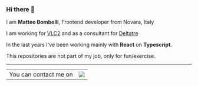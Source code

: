 ### Hi there 👋

I am **Matteo Bombelli**, Frontend developer from Novara, Italy

I am working for [VLC2](https://www.vlc2.com/) and as a consultant for 
[Deltatre](https://www.deltatre.com/)

In the last years I've been working mainly with **React** on **Typescript**.

This repositories are not part of my job, only for fun/exercise.

<hr /><table style="margin:auto"><tr><td>You can contact me on</td><td><a href="https://www.linkedin.com/in/matteobombellisid" target="_blank"><img src="https://img.shields.io/badge/linkedin-0077B5.svg?style=for-the-badge&logo=linkedin&logoColor=white" /></a></td></tr></table>